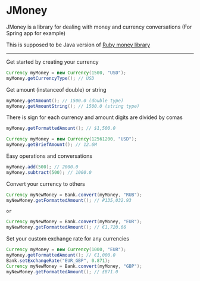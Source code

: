 # JMoney
JMoney is a library for dealing with money and currency conversations (For Spring app for example)

This is supposed to be Java version of [Ruby money library](https://github.com/RubyMoney/money)

***

Get started by creating your currency

``` java
Currency myMoney = new Currency(1500, "USD");
myMoney.getCurrencyType(); // USD
```

Get amount (instanceof double) or string

``` java
myMoney.getAmount(); // 1500.0 (double type)
myMoney.getAmountString(); // 1500.0 (string type)
```

There is sign for each currency and amount digits are divided by comas

``` java
myMoney.getFormattedAmount(); // $1,500.0
```

``` java
Currency myMoney = new Currency(12561200, "USD");
myMoney.getBriefAmount(); // 12.6M
```

Easy operations and conversations
``` java
myMoney.add(500); // 2000.0
myMoney.subtract(500); // 1000.0
```

Convert your currency to others
``` java
Currency myNewMoney = Bank.convert(myMoney, "RUB");
myNewMoney.getFormattedAmount(); // ₽135,032.93

or

Currency myNewMoney = Bank.convert(myMoney, "EUR");
myNewMoney.getFormattedAmount(); // €1,720.66
```

Set your custom exchange rate for any currencies
```java 
Currency myMoney = new Currency(1000, "EUR");
myMoney.getFormattedAmount(); // €1,000.0
Bank.setExchangeRate("EUR_GBP", 0.871);
Currency myNewMoney = Bank.convert(myMoney, "GBP");
myNewMoney.getFormattedAmount(); // £871.0 
```
